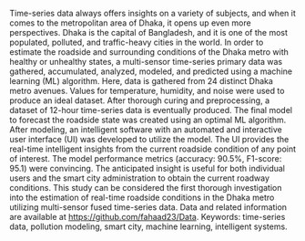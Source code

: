 Time-series data always offers insights on a variety of subjects, and when it comes to the metropolitan area of Dhaka, it opens up even more perspectives. Dhaka is the capital of Bangladesh, and it is one of the most populated, polluted, and traffic-heavy cities in the world. In order to estimate the roadside and surrounding conditions of the Dhaka metro with healthy or unhealthy states, a multi-sensor time-series primary data was gathered, accumulated, analyzed, modeled, and predicted using a machine learning (ML) algorithm. Here, data is gathered from 24 distinct Dhaka metro avenues. Values for temperature, humidity, and noise were used to produce an ideal dataset. After thorough curing and preprocessing, a dataset of 12-hour time-series data is eventually produced. The final model to forecast the roadside state was created using an optimal ML algorithm. After modeling, an intelligent software with an automated and interactive user interface (UI) was developed to utilize the model. The UI provides the real-time intelligent insights from the current roadside condition of any point of interest. The model performance metrics (accuracy: 90.5%, F1-score: 95.1) were convincing. The anticipated insight is useful for both individual users and the smart city administration to obtain the current roadway conditions. This study can be considered the first thorough investigation into the estimation of real-time roadside conditions in the Dhaka metro utilizing multi-sensor fused time-series data.  Data and related information are available at https://github.com/fahaad23/Data.
Keywords: time-series data, pollution modeling, smart city, machine learning, intelligent systems.
